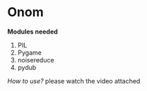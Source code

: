 # Onom
__Modules needed__  
1) PIL   
2) Pygame   
3) noisereduce   
4) pydub  

*How to use?*
please watch the video attached 




